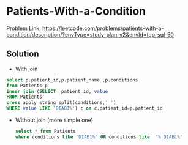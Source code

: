 # Patients-With-a-Condition


Problem Link: https://leetcode.com/problems/patients-with-a-condition/description/?envType=study-plan-v2&envId=top-sql-50

## Solution
- With join 
```sql
select p.patient_id,p.patient_name ,p.conditions
from Patients p
inner join (SELECT  patient_id, value 
FROM Patients 
cross apply string_split(conditions,' ')
WHERE value LIKE 'DIAB1%') c on c.patient_id=p.patient_id

```
- Without join (more simple one)
  ```sql
  select * from Patients
  where conditions like 'DIAB1%' OR conditions like  '% DIAB1%'

